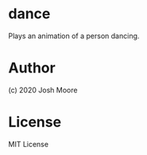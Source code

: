 # dance
Plays an animation of a person dancing.

# Author
(c) 2020 Josh Moore

# License
MIT License